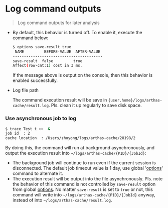 Log command outputs
===================

> Log command outputs for later analysis

* By default, this behavior is turned off. To enable it, execute the command below:

    ```bash
    $ options save-result true
     NAME         BEFORE-VALUE  AFTER-VALUE
    ----------------------------------------
    save-result  false         true
    Affect(row-cnt:1) cost in 3 ms.
    ```

    If the message above is output on the console, then this behavior is enabled successfully.
    
* Log file path

    The command execution result will be save in `{user.home}/logs/arthas-cache/result.log`. Pls. clean it up regularly to save disk space.

### Use asynchronous job to log

```bash
$ trace Test t >>  &
job id  : 2
cache location  : /Users/zhuyong/logs/arthas-cache/28198/2
```

By doing this, the command will run at background asynchronously, and output the execution result into `~/logs/arthas-cache/{PID}/{JobId}`:

* The background job will continue to run even if the current session is disconnected. The default job timeout value is 1 day, use global '[options](options.md)' command to alternate it.
* The execution result will be output into the file asynchronously. Pls. note the behavior of this command is not controlled by `save-result` option from global [options](options.md). No matter `save-result` is set to `true` or not, this command will write into `~/logs/arthas-cache/{PID}/{JobId}` anyway, instead of into `~/logs/arthas-cache/result.log`.

